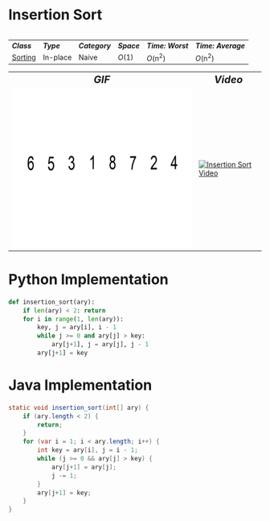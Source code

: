 # Insertion Sort
<table>
    <tr>
        <table>
            <tr>
                <td><strong><i>Class</i></strong></td>
                <td><strong><i>Type</i></strong></td>
                <td><strong><i>Category</i></strong></td>
                <td><strong><i>Space</i></strong></td>
                <td><strong><i>Time: Worst</i></strong></td>
                <td><strong><i>Time: Average</i></strong></td>
            </tr>
            <tr>
                <td><a href="/Sorting/">Sorting</a></td>
                <td>In-place</td>
                <td>Naive</td>
                <td><i>O</i>(1)</td>
                <td><i>O</i>(n<sup>2</sup>)</td>
                <td><i>O</i>(n<sup>2</sup>)</td>
            </tr>
        </table>
    </tr>
    <tr>
        <table>
            <tr style="text-align: center; font-size:20px;">
                <td><strong><i>GIF</i></strong></td>
                <td><strong><i>Video</i></strong></td>
            </tr>
            <tr>
                <td><img src="InsertionSort.gif" alt="Insertion Sort GIF" width="525" height="315"/></td>
                <td><a href="https://youtu.be/JU767SDMDvA"><img src="http://img.youtube.com/vi/JU767SDMDvA/0.jpg" alt="Insertion Sort Video" width="560" height="315"/></a></td>
            </tr>
        </table>
    </tr>
</table>

# Python Implementation
``` python
def insertion_sort(ary):
    if len(ary) < 2: return
    for i in range(1, len(ary)):
        key, j = ary[i], i - 1
        while j >= 0 and ary[j] > key: 
            ary[j+1], j = ary[j], j - 1
        ary[j+1] = key
```

# Java Implementation
``` java
static void insertion_sort(int[] ary) {
    if (ary.length < 2) { 
        return;
    }
    for (var i = 1; i < ary.length; i++) {
        int key = ary[i], j = i - 1;
        while (j >= 0 && ary[j] > key) {
            ary[j+1] = ary[j];
            j -= 1;
        } 
        ary[j+1] = key;
    }
}
```